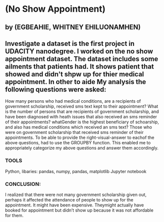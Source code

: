# (No Show Appointment)
## by (EGBEAHIE, WHITNEY EHILUONAMHEN)

## Investigate a dataset is the first project in UDACITY nanodegree. I worked on the no show appointment dataset. The dataset includes some ailments that patients had. It shows patient that showed and didn't shpw up for thier medical appointment. In other to aide My analysis the following questions were asked:

How many persons who had medical conditions, are a recipients of government scholarship, received sms 
text kept to their appointment? 
What is the number of persons that are recipients of government scholarship, and have been diagnosed 
with heath issues that also received an sms reminder of their appointments? 
whatGender is the highest beneficiary of schoarship, and also has medical conditions which received an 
sms text? 
Those who were on government scholarship that received sms reminder of their appointments. 
To be able to provide the right-visual-answer to eachof the above questions,  had to use the GROUPBY function. 
This enabled me to appropriately categorize my above questions and answer them accordingly.


### TOOLS
Python, libaries: pandas, numpy, pandas, matplotlib
Jupyter notebook


### CONCLUSION:
I realized that there were not many government scholarship given out, perhaps it affected the attendance
of people to show up for the appointment. It might have been expensive. Theymight actually have booked 
for appointment but didn’t show up because it was not affordable for them.
